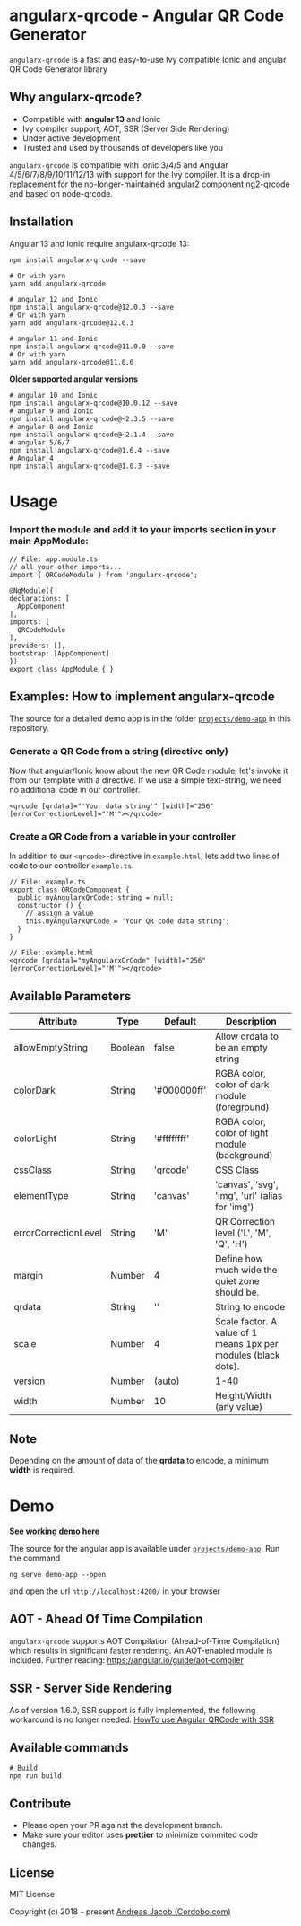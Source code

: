 # angularx-qrcode - Angular QR Code Generator

`angularx-qrcode` is a fast and easy-to-use Ivy compatible Ionic and angular QR Code Generator library

## Why angularx-qrcode?

- Compatible with **angular 13** and Ionic
- Ivy compiler support, AOT, SSR (Server Side Rendering)
- Under active development
- Trusted and used by thousands of developers like you

`angularx-qrcode` is compatible with Ionic 3/4/5 and Angular 4/5/6/7/8/9/10/11/12/13 with support for the Ivy compiler. It is a drop-in replacement for the no-longer-maintained angular2 component ng2-qrcode and based on node-qrcode.

## Installation

Angular 13 and Ionic require angularx-qrcode 13:

```
npm install angularx-qrcode --save

# Or with yarn
yarn add angularx-qrcode
```

```
# angular 12 and Ionic
npm install angularx-qrcode@12.0.3 --save
# Or with yarn
yarn add angularx-qrcode@12.0.3
```

```
# angular 11 and Ionic
npm install angularx-qrcode@11.0.0 --save
# Or with yarn
yarn add angularx-qrcode@11.0.0
```

**Older supported angular versions**

```
# angular 10 and Ionic
npm install angularx-qrcode@10.0.12 --save
# angular 9 and Ionic
npm install angularx-qrcode@~2.3.5 --save
# angular 8 and Ionic
npm install angularx-qrcode@~2.1.4 --save
# angular 5/6/7
npm install angularx-qrcode@1.6.4 --save
# Angular 4
npm install angularx-qrcode@1.0.3 --save
```

# Usage

### Import the module and add it to your imports section in your main AppModule:

```
// File: app.module.ts
// all your other imports...
import { QRCodeModule } from 'angularx-qrcode';

@NgModule({
declarations: [
  AppComponent
],
imports: [
  QRCodeModule
],
providers: [],
bootstrap: [AppComponent]
})
export class AppModule { }
```

## Examples: How to implement angularx-qrcode

The source for a detailed demo app is in the folder [`projects/demo-app`](projects/demo-app/src/app) in this repository.

### Generate a QR Code from a string (directive only)

Now that angular/Ionic know about the new QR Code module,
let's invoke it from our template with a directive.
If we use a simple text-string, we need no additional
code in our controller.

```
<qrcode [qrdata]="'Your data string'" [width]="256" [errorCorrectionLevel]="'M'"></qrcode>
```

### Create a QR Code from a variable in your controller

In addition to our `<qrcode>`-directive in `example.html`,
lets add two lines of code to our controller `example.ts`.

```
// File: example.ts
export class QRCodeComponent {
  public myAngularxQrCode: string = null;
  constructor () {
    // assign a value
    this.myAngularxQrCode = 'Your QR code data string';
  }
}

// File: example.html
<qrcode [qrdata]="myAngularxQrCode" [width]="256" [errorCorrectionLevel]="'M'"></qrcode>
```

## Available Parameters

| Attribute            | Type    | Default     | Description                                                    |
| -------------------- | ------- | ----------- | -------------------------------------------------------------- |
| allowEmptyString     | Boolean | false       | Allow qrdata to be an empty string                             |
| colorDark            | String  | '#000000ff' | RGBA color, color of dark module (foreground)                  |
| colorLight           | String  | '#ffffffff' | RGBA color, color of light module (background)                 |
| cssClass             | String  | 'qrcode'    | CSS Class                                                      |
| elementType          | String  | 'canvas'    | 'canvas', 'svg', 'img', 'url' (alias for 'img')                |
| errorCorrectionLevel | String  | 'M'         | QR Correction level ('L', 'M', 'Q', 'H')                       |
| margin               | Number  | 4           | Define how much wide the quiet zone should be.                 |
| qrdata               | String  | ''          | String to encode                                               |
| scale                | Number  | 4           | Scale factor. A value of 1 means 1px per modules (black dots). |
| version              | Number  | (auto)      | 1-40                                                           |
| width                | Number  | 10          | Height/Width (any value)                                       |

## Note

Depending on the amount of data of the **qrdata** to encode, a minimum **width** is required.

# Demo

**[See working demo here](https://cordobo.github.io/angularx-qrcode/)**

The source for the angular app is available under [`projects/demo-app`](projects/demo-app). Run the command

```
ng serve demo-app --open
```

and open the url `http://localhost:4200/` in your browser

## AOT - Ahead Of Time Compilation

`angularx-qrcode` supports AOT Compilation (Ahead-of-Time Compilation) which results in significant faster rendering. An AOT-enabled module is included. Further reading: https://angular.io/guide/aot-compiler

## SSR - Server Side Rendering

As of version 1.6.0, SSR support is fully implemented, the following workaround is no longer needed. [HowTo use Angular QRCode with SSR](https://github.com/Cordobo/angularx-qrcode/issues/5)

## Available commands

    # Build
    npm run build

## Contribute

- Please open your PR against the development branch.
- Make sure your editor uses **prettier** to minimize commited code changes.

## License

MIT License

Copyright (c) 2018 - present [Andreas Jacob (Cordobo.com)](http://cordobo.com/)
